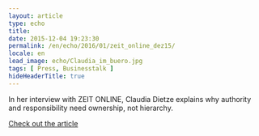 ```yaml
---
layout: article
type: echo
title:
date: 2015-12-04 19:23:30
permalink: /en/echo/2016/01/zeit_online_dez15/
locale: en
lead_image: echo/Claudia_im_buero.jpg
tags: [ Press, Businesstalk ]
hideHeaderTitle: true
---
```


In her interview with ZEIT ONLINE, Claudia Dietze explains why authority and responsibility need ownership, not hierarchy. 

[Check out the article](http://www.zeit.de/karriere/beruf/2015-12/mitarbeiterfuehrung-hierarchie-autoritaet)


